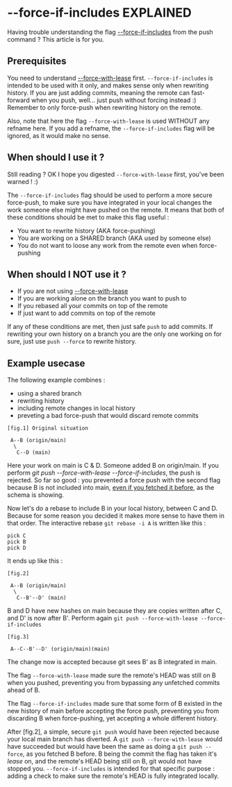 # --force-if-includes EXPLAINED
Having trouble understanding the flag [--force-if-includes](https://git-scm.com/docs/git-push#Documentation/git-push.txt---no-force-if-includes) from the push command ? This article is for you.

## Prerequisites
You need to understand [--force-with-lease](https://git-scm.com/docs/git-push#Documentation/git-push.txt---force) first. `--force-if-includes` is intended to be used with it only, and makes sense only when rewriting history. If you are just adding commits, meaning the remote can fast-forward when you push, well... just push without forcing instead :)
Remember to only force-push when rewriting history on the remote.

Also, note that here the flag `--force-with-lease` is used WITHOUT any refname here. If you add a refname, the `--force-if-includes` flag will be ignored, as it would make no sense.

## When should I use it ?
Still reading ?  OK I hope you digested `--force-with-lease` first, you've been warned ! :)

The `--force-if-includes` flag should be used to perform a more secure force-push, to make sure you have integrated in your local changes the work someone else might have pushed on the remote. It means that both of these conditions should be met to make this flag useful : 
- You want to rewrite history (AKA force-pushing)
- You are working on a SHARED branch (AKA used by someone else)
- You do not want to loose any work from the remote even when force-pushing

## When should I NOT use it ?
- If you are not using [--force-with-lease](https://git-scm.com/docs/git-push#Documentation/git-push.txt---force)
- If you are working alone on the branch you want to push to
- If you rebased all your commits on top of the remote
- If just want to add commits on top of the remote

If any of these conditions are met, then just safe `push` to add commits. If rewriting your own history on a branch you are the only one working on for sure, just use `push --force` to rewrite history.

## Example usecase

The following example combines :
- using a shared branch 
- rewriting history
- including remote changes in local history
- preveting a bad force-push that would discard remote commits

```
[fig.1] Original situation

 A--B (origin/main)
  \
   C--D (main)
```
Here your work on main is C & D. Someone added B on origin/main.
If you perform *git push --force-with-lease --force-if-includes*, the push is rejected. So far so good : you prevented a force push with the second flag because B is not included into main, <u>even if you fetched it before</u>, as the schema is showing.

Now let's do a rebase to include B in your local history, between C and D. Because for some reason you decided it makes more sense to have them in that order.
The interactive rebase `git rebase -i A` is written like this : 
```
pick C
pick B
pick D
```

It ends up like this : 

```
[fig.2]

 A--B (origin/main)
  \
   C--B'--D' (main)
```
B and D have new hashes on main because they are copies written after C, and D' is now after B'.
Perform again `git push --force-with-lease --force-if-includes` 
```
[fig.3]

 A--C--B'--D' (origin/main)(main)
```
The change now is accepted because git sees B' as B integrated in main.

The flag `--force-with-lease` made sure the remote's HEAD was still on B when you pushed, preventing you from bypassing any unfetched commits ahead of B.

The flag `--force-if-includes` made sure that some form of B existed in the new history of main before accepting the force push, preventing you from discarding B when force-pushing, yet accepting a whole different history.

After [fig.2], a simple, secure `git push` would have been rejected because your local main branch has diverted. A `git push --force-with-lease` would have succeeded but would have been the same as doing a `git push --force`, as you fetched B before. B being the commit the flag has taken it's *lease* on, and the remote's HEAD being still on B, git would not have stopped you. `--force-if-includes` is intended for that specific purpose : adding a check to make sure the remote's HEAD is fully integrated locally.
